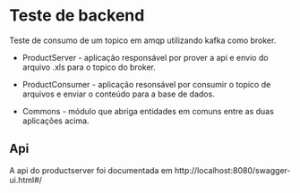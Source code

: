 # Teste de backend

Teste de consumo de um topico em amqp utilizando kafka como broker.

* ProductServer - aplicação responsável por prover a api e envio do arquivo .xls para o  topico do broker. 

* ProductConsumer - aplicação resonsável por consumir o topico de arquivos e enviar o conteúdo para a base de dados.

* Commons - módulo que abriga entidades em comuns entre as duas aplicações acima.

## Api

A api do productserver foi documentada em http://localhost:8080/swagger-ui.html#/

